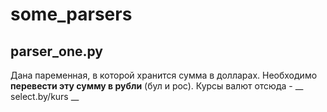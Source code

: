 # some_parsers

## parser_one.py
Дана паременная, в которой хранится сумма в долларах.
Необходимо **перевести эту сумму в рубли** (бул и рос).
Курсы валют отсюда - __ select.by/kurs __

